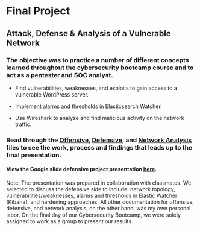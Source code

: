 # Final Project
## Attack, Defense &amp; Analysis of a Vulnerable Network
### The objective was to practice a number of different concepts learned throughout the cybersecurity bootcamp course and to act as a pentester and SOC analyst.
  * Find vulnerabilities, weaknesses, and exploits to gain access to a vulnerable WordPress server.

  * Implement alarms and thresholds in Elasticsearch Watcher.

  * Use Wireshark to analyze and find malicious activity on the network traffic.
### Read through the [Offensive](https://github.com/fpanes/FinalProject/blob/main/Offensive.md), [Defensive](https://github.com/fpanes/FinalProject/blob/main/Defensive.md), and [Network Analysis](https://github.com/fpanes/FinalProject/blob/main/Network.md) files to see the work, process and findings that leads up to the final presentation.
#### View the Google slide defensive project presentation [here](https://docs.google.com/presentation/d/1vs7FdZhMwk7gnJwQfN80L3Gzk6EEYVUzGoGSRkDlJHI/edit?usp=sharing).
Note: The presentation was prepared in collaboration with classmates. We selected to discuss the defensive side to include: network topology, vulnerabilities/weaknesses, alarms and thresholds in Elastic Watcher (Kibana), and hardening approaches. All other documentation for offensive, defensive, and network analysis, on the other hand, was my own personal labor. On the final day of our Cybersecurity Bootcamp, we were solely assigned to work as a group to present our results.
